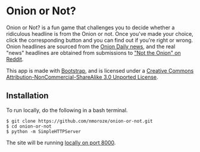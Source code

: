 # Onion or Not?

Onion or Not? is a fun game that challenges you to decide whether a ridiculous headline is from the Onion or not. Once you've made your choice, click the corresponding button and you can find out if you're right or wrong. Onion headlines are sourced from the [Onion Daily news](http://theonion.com), and the real "news" headlines are obtained from submissions to ["Not the Onion" on Reddit](http://reddit.com/r/nottheonion).

This app is made with [Bootstrap](http://getbootstrap.com), and is licensed under a [Creative Commons Attribution-NonCommercial-ShareAlike 3.0 Unported License](http://creativecommons.org/licenses/by-nc-sa/3.0/deed.en_US).

## Installation
To run locally, do the following in a bash terminal. 

	$ git clone https://github.com/nmoroze/onion-or-not.git
	$ cd onion-or-not
	$ python -m SimpleHTTPServer

The site will be running [locally on port 8000](http://localhost:8000). 